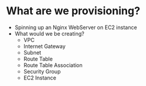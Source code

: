 # What are we provisioning?
- Spinning up an Nginx WebServer on EC2 instance
- What would we be creating?
  - VPC
  - Internet Gateway
  - Subnet
  - Route Table
  - Route Table Association
  - Security Group
  - EC2 Instance
    
